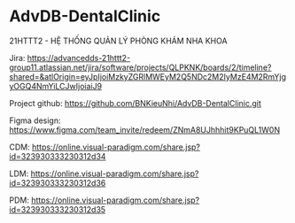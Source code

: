 # AdvDB-DentalClinic
21HTTT2 - HỆ THỐNG QUẢN LÝ PHÒNG KHÁM NHA KHOA 

Jira: https://advancedds-21httt2-group11.atlassian.net/jira/software/projects/QLPKNK/boards/2/timeline?shared=&atlOrigin=eyJpIjoiMzkyZGRlMWEyM2Q5NDc2M2IyMzE4M2RmYjgyOGQ4NmYiLCJwIjoiaiJ9 

Project github: https://github.com/BNKieuNhi/AdvDB-DentalClinic.git 

Figma design: https://www.figma.com/team_invite/redeem/ZNmA8UJhhhit9KPuQL1W0N 

CDM: https://online.visual-paradigm.com/share.jsp?id=323930333230312d34 

LDM: https://online.visual-paradigm.com/share.jsp?id=323930333230312d36 

PDM: https://online.visual-paradigm.com/share.jsp?id=323930333230312d35 
